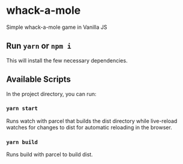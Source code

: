 # whack-a-mole

Simple whack-a-mole game in Vanilla JS

## Run `yarn` or `npm i`

This will install the few necessary dependencies.

## Available Scripts

In the project directory, you can run:

### `yarn start`

Runs watch with parcel that builds the dist directory while live-reload watches for changes to dist for automatic reloading in the browser.

### `yarn build`

Runs build with parcel to build dist.

